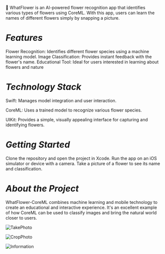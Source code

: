 🌸 WhatFlower is an AI-powered flower recognition app that identifies various types of flowers using CoreML. With this app, users can learn the names of different flowers simply by snapping a picture.

# *Features*

Flower Recognition: Identifies different flower species using a machine learning model.
Image Classification: Provides instant feedback with the flower's name.
Educational Tool: Ideal for users interested in learning about flowers and nature 

# *Technology Stack*

Swift: Manages model integration and user interaction.

CoreML: Uses a trained model to recognize various flower species.

UIKit: Provides a simple, visually appealing interface for capturing and identifying flowers.

# *Getting Started*             

Clone the repository and open the project in Xcode.
Run the app on an iOS simulator or device with a camera.
Take a picture of a flower to see its name and classification.

# *About the Project*

WhatFlower-CoreML combines machine learning and mobile technology to create an educational and interactive experience. It's an excellent example of how CoreML can be used to classify images and bring the natural world closer to users.


![TakePhoto](https://github.com/user-attachments/assets/b87d7967-fb30-40fa-9ffd-0266a91f6c97)


![CropPhoto](https://github.com/user-attachments/assets/1fcf1f2b-90e8-4662-9679-63daeca2bdbc)


![Information](https://github.com/user-attachments/assets/f4a49a07-5281-48fd-8b1d-7163cb581335)



